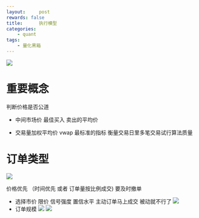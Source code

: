```yaml
---
layout:     post
rewards: false
title:      执行模型
categories:
    - quant
tags:
    - 量化黑箱
---
```


![](https://cdn.jsdelivr.net/gh/631068264/img/0069RVTdgy1fv060042h0j31800pe7es.jpg)

# 重要概念

判断价格是否公道

- 中间市场价
最佳买入 卖出的平均价

- 交易量加权平均价
vwap 最标准的指标
衡量交易日里多笔交易试行算法质量

# 订单类型
![](https://cdn.jsdelivr.net/gh/631068264/img/0069RVTdgy1fv083u02hfj31b00n2aiy.jpg)

价格优先 （时间优先 或者 订单量按比例成交)
要及时撤单

- 选择市价 限价 信号强度 置信水平
主动订单马上成交 被动就不行了
![](https://cdn.jsdelivr.net/gh/631068264/img/0069RVTdgy1fv14wvjve5j31g80rqwrj.jpg)
- 订单规模
![](https://cdn.jsdelivr.net/gh/631068264/img/0069RVTdgy1fv31ifmtbxj31eq0lygvq.jpg)
![](https://cdn.jsdelivr.net/gh/631068264/img/0069RVTdgy1fv31jv3ng7j31fc0fen40.jpg)
